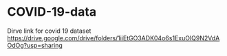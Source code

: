# COVID-19-data
Dirve link for covid 19 dataset 
https://drive.google.com/drive/folders/1iiEtGO3ADK04o6s1ExuOIQ9N2VdAOdOg?usp=sharing
